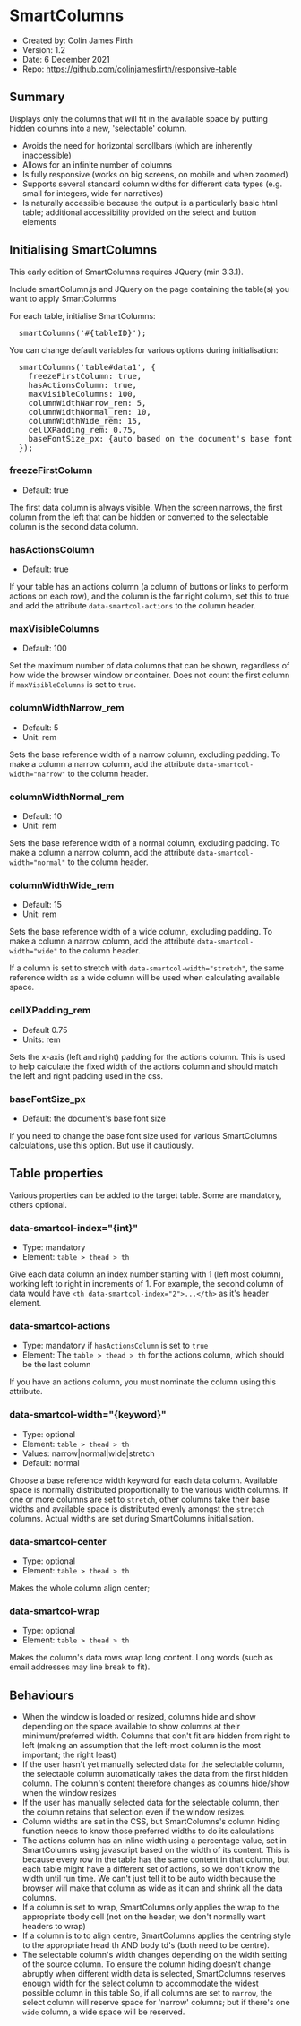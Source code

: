 # SmartColumns

- Created by: Colin James Firth
- Version: 1.2
- Date: 6 December 2021
- Repo: https://github.com/colinjamesfirth/responsive-table


## Summary
Displays only the columns that will fit in the available space by putting hidden columns into a new, 'selectable' column.

- Avoids the need for horizontal scrollbars (which are inherently inaccessible)
- Allows for an infinite number of columns
- Is fully responsive (works on big screens, on mobile and when zoomed)
- Supports several standard column widths for different data types (e.g. small for integers, wide for narratives)
- Is naturally accessible because the output is a particularly basic html table; additional accessibility provided on the select and button elements


## Initialising SmartColumns

This early edition of SmartColumns requires JQuery (min 3.3.1).

Include smartColumn.js and JQuery on the page containing the table(s) you want to apply SmartColumns

For each table, initialise SmartColumns:

<pre>
  smartColumns('#{tableID}');
</pre>

You can change default variables for various options during initialisation:

<pre>
  smartColumns('table#data1', {
    freezeFirstColumn: true,
    hasActionsColumn: true,
    maxVisibleColumns: 100,
    columnWidthNarrow_rem: 5,
    columnWidthNormal_rem: 10,
    columnWidthWide_rem: 15,
    cellXPadding_rem: 0.75,
    baseFontSize_px: {auto based on the document's base font size}
  });
</pre>

### freezeFirstColumn
- Default: true

The first data column is always visible. When the screen narrows, the first column from the left that can be hidden or converted to the selectable column is the second data column.

### hasActionsColumn
- Default: true

If your table has an actions column (a column of buttons or links to perform actions on each row), and the column is the far right column, set this to true and add the attribute `data-smartcol-actions` to the column header.

### maxVisibleColumns
- Default: 100

Set the maximum number of data columns that can be shown, regardless of how wide the browser window or container. Does not count the first column if `maxVisibleColumns` is set to `true`.

### columnWidthNarrow_rem
- Default: 5
- Unit: rem

Sets the base reference width of a narrow column, excluding padding. To make a column a narrow column, add the attribute `data-smartcol-width="narrow"` to the column header.

### columnWidthNormal_rem
- Default: 10
- Unit: rem

Sets the base reference width of a normal column, excluding padding. To make a column a narrow column, add the attribute `data-smartcol-width="normal"` to the column header.

### columnWidthWide_rem
- Default: 15
- Unit: rem

Sets the base reference width of a wide column, excluding padding. To make a column a narrow column, add the attribute `data-smartcol-width="wide"` to the column header.

If a column is set to stretch with `data-smartcol-width="stretch"`, the same reference width as a wide column will be used when calculating available space.

### cellXPadding_rem
- Default 0.75
- Units: rem

Sets the x-axis (left and right) padding for the actions column. This is used to help calculate the fixed width of the actions column and should match the left and right padding used in the css.

### baseFontSize_px
- Default: the document's base font size

If you need to change the base font size used for various SmartColumns calculations, use this option. But use it cautiously.


## Table properties

Various properties can be added to the target table. Some are mandatory, others optional.

### data-smartcol-index="{int}"
- Type: mandatory
- Element: `table > thead > th`

Give each data column an index number starting with 1 (left most column), working left to right in increments of 1. For example, the second column of data would have `<th data-smartcol-index="2">...</th>` as it's header element.

### data-smartcol-actions
- Type: mandatory if `hasActionsColumn` is set to `true`
- Element: The `table > thead > th` for the actions column, which should be the last column

If you have an actions column, you must nominate the column using this attribute.

### data-smartcol-width="{keyword}"
- Type: optional
- Element: `table > thead > th`
- Values: narrow|normal|wide|stretch
- Default: normal

Choose a base reference width keyword for each data column. Available space is normally distributed proportionally to the various width columns. If one or more columns are set to `stretch`, other columns take their base widths and available space is distributed evenly amongst the `stretch` columns. Actual widths are set during SmartColumns initialisation.

### data-smartcol-center
- Type: optional
- Element: `table > thead > th`

Makes the whole column align center;

### data-smartcol-wrap
- Type: optional
- Element: `table > thead > th`

Makes the column's data rows wrap long content. Long words (such as email addresses may line break to fit).


## Behaviours
- When the window is loaded or resized, columns hide and show depending on the space available to show columns at their minimum/preferred width. Columns that don't fit are hidden from right to left (making an assumption that the left-most column is the most important; the right least)
- If the user hasn't yet manually selected data for the selectable column, the selectable column automatically takes the data from the first hidden column. The column's content therefore changes as columns hide/show when the window resizes
- If the user has manually selected data for the selectable column, then the column retains that selection even if the window resizes.
- Column widths are set in the CSS, but SmartColumns's column hiding function needs to know those preferred widths to do its calculations
- The actions column has an inline width using a percentage value, set in SmartColumns using javascript based on the width of its content. This is because every row in the table has the same content in that column, but each table might have a different set of actions, so we don't know the width until run time. We can't just tell it to be auto width because the browser will  make that column as wide as it can and shrink all the data columns.
- If a column is set to wrap, SmartColumns only applies the wrap to the appropriate tbody cell (not on the header; we don't normally want headers to wrap)
- If a column is to to align centre, SmartColumns applies the centring style to the appropriate head th AND body td's (both need to be centre).
- The selectable column's width changes depending on the width setting of the source column. To ensure the column hiding doesn't change abruptly when different width data is selected, SmartColumns reserves enough width for the select column to accommodate the widest possible column in this table So, if all columns are set to `narrow`, the select column will reserve space for 'narrow' columns; but if there's one `wide` column, a wide space will be reserved.